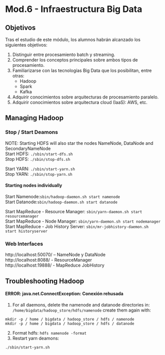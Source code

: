 # Mod.6 - Infraestructura Big Data
## Objetivos
Tras el estudio de este módulo, los alumnos habrán alcanzado los siguientes objetivos:

1. Distinguir entre procesamiento batch y streaming.  
2. Comprender los conceptos principales sobre ambos tipos de procesamiento.  
3. Familiarizarse con las tecnologías Big Data que los posibilitan, entre otras:  
    * Hadoop  
    * Spark  
    * Kafka  
4. Adquirir conocimientos sobre arquitecturas de procesamiento paralelo.  
5. Adquirir conocimientos sobre arquitectura cloud (IaaS): AWS, etc.

## Managing Hadoop
### Stop / Start Deamons
NOTE: Starting HDFS will also star the nodes NameNode, DataNode and SecondaryNameNode  
   Start HDFS: ````./sbin/start-dfs.sh````  
   Stop HDFS: ````./sbin/stop-dfs.sh````  
     
   Start YARN: ````./sbin/start-yarn.sh````  
   Stop YARN: ````./sbin/stop-yarn.sh````  
  
#### Starting nodes individually
  Start Namenode:````sbin/hadoop-daemon.sh start namenode````  
  Start Datanode:````sbin/hadoop-daemon.sh start datanode````
  
  Start MapReduce - Resource Manager: ````sbin/yarn-daemon.sh start resourcemanager````  
  Start MapReduce - Node Manager: ````sbin/yarn-daemon.sh start nodemanager````  
  Start MapReduce - Job History Server: ````sbin/mr-jobhistory-daemon.sh start historyserver````

### Web Interfaces
  http://localhost:50070/ – NameNode y DataNode  
  http://localhost:8088/ - ResourceManager  
  http://localhost:19888/ - MapReduce JobHistory

## Troubleshooting Hadoop
#### ERROR: java.net.ConnectException: Conexión rehusada
  1. For all daemons, delete the namenode and datanode directories in:
  ````/home/bigdata/hadoop_store/hdfs/namenode```` 
  create them again with:
  ````
  mkdir -p / home / bigdata / hadoop_store / hdfs / namenode
  mkdir -p / home / bigdata / hadoop_store / hdfs / datanode
  ````
  2. Format hdfs: ````hdfs namenode -format````
  3. Restart yarn deamons: 
  ````
  ./sbin/start-yarn.sh
  ````
